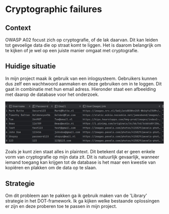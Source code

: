 # Cryptographic failures

## Context

OWASP A02 focust zich op cryptografie, of de lak daarvan. Dit kan leiden tot gevoelige data die op straat komt te liggen. Het is daarom belangrijk om te kijken of je wel op een juiste manier omgaat met cryptografie. 

## Huidige situatie

In mijn project maak ik gebruik van een inlogsysteem. Gebruikers kunnen dus zelf een wachtwoord aanmaken en deze gebruiken om in te loggen. Dit gaat in combinatie met hun email adress. Hieronder staat een afbeelding met daarop de database voor het onderzoek.

![image info](/Documentatie/database.jpg)

Zoals je kunt zien staat alles in plaintext. Dit betekent dat er geen enkele vorm van cryptografie op mijn data zit. Dit is natuurlijk gevaarlijk, wanneer iemand toegang kan krijgen tot de database is het maar een kwestie van kopiëren en plakken om de data op te slaan.

## Strategie

Om dit probleem aan te pakken ga ik gebruik maken van de 'Library' strategie in het DOT-framework. Ik ga kijken welke bestaande oplossingen er zijn en deze proberen toe te passen in mijn project.



